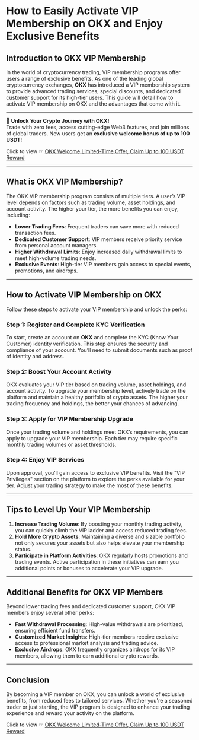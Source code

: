 # How to Easily Activate VIP Membership on OKX and Enjoy Exclusive Benefits

## Introduction to OKX VIP Membership

In the world of cryptocurrency trading, VIP membership programs offer users a range of exclusive benefits. As one of the leading global cryptocurrency exchanges, **OKX** has introduced a VIP membership system to provide advanced trading services, special discounts, and dedicated customer support for its high-tier users. This guide will detail how to activate VIP membership on OKX and the advantages that come with it.

---

🚀 **Unlock Your Crypto Journey with OKX!**  
Trade with zero fees, access cutting-edge Web3 features, and join millions of global traders. New users get an **exclusive welcome bonus of up to 100 USDT**!  

Click to view ☞ [OKX Welcome Limited-Time Offer, Claim Up to 100 USDT Reward](https://bit.ly/OKXe)

---

## What is OKX VIP Membership?

The OKX VIP membership program consists of multiple tiers. A user’s VIP level depends on factors such as trading volume, asset holdings, and account activity. The higher your tier, the more benefits you can enjoy, including:

- **Lower Trading Fees**: Frequent traders can save more with reduced transaction fees.
- **Dedicated Customer Support**: VIP members receive priority service from personal account managers.
- **Higher Withdrawal Limits**: Enjoy increased daily withdrawal limits to meet high-volume trading needs.
- **Exclusive Events**: High-tier VIP members gain access to special events, promotions, and airdrops.

---

## How to Activate VIP Membership on OKX

Follow these steps to activate your VIP membership and unlock the perks:

### **Step 1: Register and Complete KYC Verification**
To start, create an account on **OKX** and complete the KYC (Know Your Customer) identity verification. This step ensures the security and compliance of your account. You’ll need to submit documents such as proof of identity and address.

### **Step 2: Boost Your Account Activity**
OKX evaluates your VIP tier based on trading volume, asset holdings, and account activity. To upgrade your membership level, actively trade on the platform and maintain a healthy portfolio of crypto assets. The higher your trading frequency and holdings, the better your chances of advancing.

### **Step 3: Apply for VIP Membership Upgrade**
Once your trading volume and holdings meet OKX’s requirements, you can apply to upgrade your VIP membership. Each tier may require specific monthly trading volumes or asset thresholds.

### **Step 4: Enjoy VIP Services**
Upon approval, you’ll gain access to exclusive VIP benefits. Visit the "VIP Privileges" section on the platform to explore the perks available for your tier. Adjust your trading strategy to make the most of these benefits.

---

## Tips to Level Up Your VIP Membership

1. **Increase Trading Volume**: By boosting your monthly trading activity, you can quickly climb the VIP ladder and access reduced trading fees.
2. **Hold More Crypto Assets**: Maintaining a diverse and sizable portfolio not only secures your assets but also helps elevate your membership status.
3. **Participate in Platform Activities**: OKX regularly hosts promotions and trading events. Active participation in these initiatives can earn you additional points or bonuses to accelerate your VIP upgrade.

---

## Additional Benefits for OKX VIP Members

Beyond lower trading fees and dedicated customer support, OKX VIP members enjoy several other perks:

- **Fast Withdrawal Processing**: High-value withdrawals are prioritized, ensuring efficient fund transfers.
- **Customized Market Insights**: High-tier members receive exclusive access to professional market analysis and trading advice.
- **Exclusive Airdrops**: OKX frequently organizes airdrops for its VIP members, allowing them to earn additional crypto rewards.

---

## Conclusion

By becoming a VIP member on OKX, you can unlock a world of exclusive benefits, from reduced fees to tailored services. Whether you're a seasoned trader or just starting, the VIP program is designed to enhance your trading experience and reward your activity on the platform.

Click to view ☞ [OKX Welcome Limited-Time Offer, Claim Up to 100 USDT Reward](https://bit.ly/OKXe)
